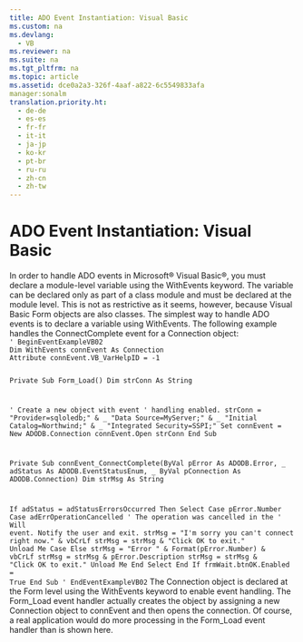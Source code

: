 ```yaml
---
title: ADO Event Instantiation: Visual Basic
ms.custom: na
ms.devlang: 
  - VB
ms.reviewer: na
ms.suite: na
ms.tgt_pltfrm: na
ms.topic: article
ms.assetid: dce0a2a3-326f-4aaf-a822-6c5549833afa
manager:sonalm
translation.priority.ht: 
  - de-de
  - es-es
  - fr-fr
  - it-it
  - ja-jp
  - ko-kr
  - pt-br
  - ru-ru
  - zh-cn
  - zh-tw
---
```

# ADO Event Instantiation: Visual Basic
<?xml version="1.0" encoding="utf-8"?>
<developerReferenceWithoutSyntaxDocument xmlns="http://ddue.schemas.microsoft.com/authoring/2003/5" xmlns:xlink="http://www.w3.org/1999/xlink" xmlns:xsi="http://www.w3.org/2001/XMLSchema-instance" xsi:schemaLocation="http://ddue.schemas.microsoft.com/authoring/2003/5 http://dduestorage.blob.core.windows.net/ddueschema/developer.xsd">
  <introduction>
    <para>In order to handle ADO events in Microsoft® Visual Basic®, you must declare a module-level variable using the <legacyBold>WithEvents</legacyBold> keyword. The variable can be declared only as part of a class module and must be declared at the module level. This is not as restrictive as it seems, however, because Visual Basic <legacyBold>Form</legacyBold> objects are also classes. The simplest way to handle ADO events is to declare a variable using <legacyBold>WithEvents</legacyBold>. The following example handles the <legacyBold>ConnectComplete</legacyBold> event for a <legacyBold>Connection</legacyBold> object:</para>
  </introduction>
  <section>
    <content>
      <code>' BeginEventExampleVB02
Dim WithEvents connEvent As Connection
Attribute connEvent.VB_VarHelpID = -1

Private Sub Form_Load()
Dim strConn As String

   ' Create a new object with event
   ' handling enabled.
   strConn = "Provider=sqloledb;" &amp; _
      "Data Source=MyServer;" &amp; _
      "Initial Catalog=Northwind;" &amp; _
      "Integrated Security=SSPI;"
   Set connEvent = New ADODB.Connection
   connEvent.Open strConn
End Sub

Private Sub connEvent_ConnectComplete(ByVal pError As ADODB.Error, _
    adStatus As ADODB.EventStatusEnum, _
    ByVal pConnection As ADODB.Connection)
Dim strMsg As String

   If adStatus = adStatusErrorsOccurred Then
      Select Case pError.Number
         Case adErrOperationCancelled
            ' The operation was cancelled in the
            ' Will event. Notify the user and exit.
            strMsg = "I'm sorry you can't connect right now." &amp; vbCrLf
            strMsg = strMsg &amp; "Click OK to exit."
            Unload Me
         Case Else
            strMsg = "Error " &amp; Format(pError.Number) &amp; vbCrLf
            strMsg = strMsg &amp; pError.Description
            strMsg = strMsg &amp; "Click OK to exit."
            Unload Me
      End Select
   End If
   frmWait.btnOK.Enabled = True
End Sub
' EndEventExampleVB02</code>
      <para>The <legacyBold>Connection</legacyBold> object is declared at the <legacyBold>Form</legacyBold> level using the <legacyBold>WithEvents</legacyBold> keyword to enable event handling. The Form_Load event handler actually creates the object by assigning a new <legacyBold>Connection</legacyBold> object to <legacyItalic>connEvent</legacyItalic> and then opens the connection. Of course, a real application would do more processing in the Form_Load event handler than is shown here.</para>
    </content>
  </section>
  <relatedTopics />
</developerReferenceWithoutSyntaxDocument>